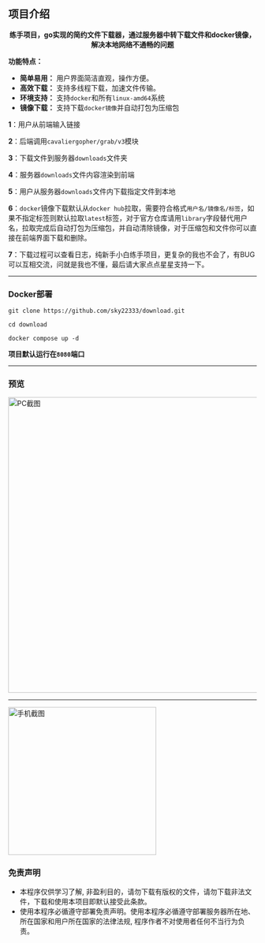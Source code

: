 ## 项目介绍

<div style="text-align: center;">


**练手项目，go实现的简约文件下载器，通过服务器中转下载文件和docker镜像，解决本地网络不通畅的问题**
</div>

**功能特点：**
* **简单易用：** 用户界面简洁直观，操作方便。
* **高效下载：** 支持多线程下载，加速文件传输。
* **环境支持：** 支持`docker`和所有`linux-amd64`系统
* **镜像下载：** 支持下载`docker镜像`并自动打包为压缩包

**1**：用户从前端输入链接

**2**：后端调用`cavaliergopher/grab/v3`模块

**3**：下载文件到服务器`downloads`文件夹

**4**：服务器`downloads`文件内容渲染到前端

**5**：用户从服务器`downloads`文件内下载指定文件到本地

**6**：`docker`镜像下载默认从`docker hub`拉取，需要符合格式`用户名/镜像名/标签`，如果不指定标签则默认拉取`latest`标签，对于官方仓库请用`library`字段替代用户名，拉取完成后自动打包为压缩包，并自动清除镜像，对于压缩包和文件你可以直接在前端界面下载和删除。

**7**：下载过程可以查看日志，纯新手小白练手项目，更复杂的我也不会了，有BUG可以互相交流，问就是我也不懂，最后请大家点点星星支持一下。

---

### Docker部署

```
git clone https://github.com/sky22333/download.git
```

```
cd download
```
```
docker compose up -d
```
**项目默认运行在`8080`端口**

---

### 预览

<img src="https://github.com/user-attachments/assets/39c638b0-2f2e-46ca-9ae0-b8c152c5f222" alt="PC截图" width="600">

---
<img src="https://github.com/user-attachments/assets/3ce12bef-95e0-48b3-8c81-2ea80049f264" alt="手机截图" width="300">



### 免责声明

* 本程序仅供学习了解, 非盈利目的，请勿下载有版权的文件，请勿下载非法文件，下载和使用本项目即默认接受此条款。
* 使用本程序必循遵守部署免责声明。使用本程序必循遵守部署服务器所在地、所在国家和用户所在国家的法律法规, 程序作者不对使用者任何不当行为负责。
